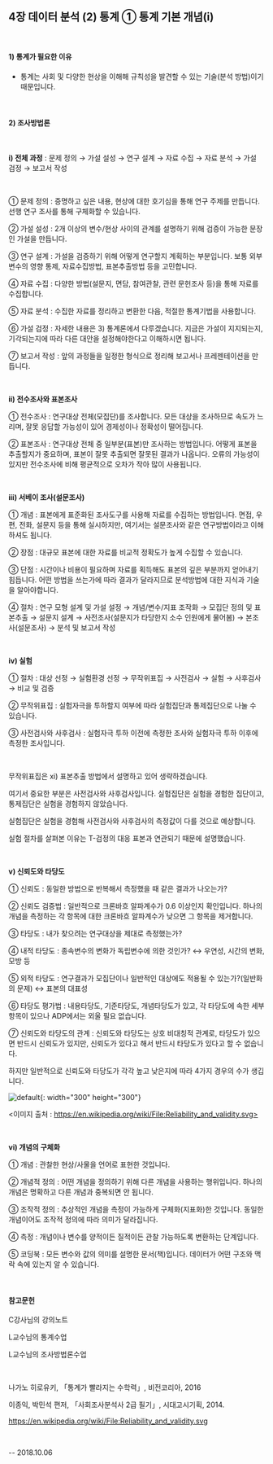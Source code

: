 ## 4장 데이터 분석 (2) 통계 ① 통계 기본 개념(i)

​     



#### 1) 통계가 필요한 이유

- 통계는 사회 및 다양한 현상을 이해해 규칙성을 발견할 수 있는 기술(분석 방법)이기 때문입니다.

​     



#### 2) 조사방법론

​     

**i) 전체 과정** : 문제 정의 → 가설 설성 → 연구 설계 → 자료 수집 → 자료 분석 → 가설 검정 → 보고서 작성

​     

① 문제 정의 : 증명하고 싶은 내용, 현상에 대한 호기심을 통해 연구 주제를 만듭니다. 선행 연구 조사를 통해 구체화할 수 있습니다.

② 가설 설성 : 2개 이상의 변수/현상 사이의 관계를 설명하기 위해 검증이 가능한 문장인 가설을 만듭니다.

③ 연구 설계 : 가설을 검증하기 위해 어떻게 연구할지 계획하는 부분입니다. 보통 외부변수의 영향 통제, 자료수집방법, 표본추출방법 등을 고민합니다.

④ 자료 수집 : 다양한 방법(설문지, 면담, 참여관찰, 관련 문헌조사 등)을 통해 자료를 수집합니다.

⑤ 자료 분석 : 수집한 자료를 정리하고 변환한 다음, 적절한 통계기법을 사용합니다.

⑥ 가설 검정 : 자세한 내용은 3) 통계론에서 다루겠습니다. 지금은 가설이 지지되는지, 기각되는지에 따라 다른 대안을 설정해야한다고 이해하시면 됩니다.

⑦ 보고서 작성 : 앞의 과정들을 일정한 형식으로 정리해 보고서나 프레젠테이션을 만듭니다.



​     

**ii) 전수조사와 표본조사**



① 전수조사 : 연구대상 전체(모집단)를 조사합니다. 모든 대상을 조사하므로 속도가 느리며, 잘못 응답할 가능성이 있어 경제성이나 정확성이 떨어집니다.

② 표본조사 : 연구대상 전체 중 일부분(표본)만 조사하는 방법입니다. 어떻게 표본을 추출할지가 중요하며, 표본이 잘못 추출되면 잘못된 결과가 나옵니다. 오류의 가능성이 있지만 전수조사에 비해 평균적으로 오차가 작아 많이 사용됩니다.



​     

**iii) 서베이 조사(설문조사)**



① 개념 : 표본에게 표준화된 조사도구를 사용해 자료를 수집하는 방법입니다. 면접, 우편, 전화, 설문지 등을 통해 실시하지만, 여기서는 설문조사와 같은 연구방법이라고 이해하셔도 됩니다.

② 장점 : 대규모 표본에 대한 자료를 비교적 정확도가 높게 수집할 수 있습니다.

③ 단점 : 시간이나 비용이 필요하며 자료를 획득해도 표본의 깊은 부분까지 얻어내기 힘듭니다. 어떤 방법을 쓰는가에 따라 결과가 달라지므로 분석방법에 대한 지식과 기술을 알아야합니다.

④ 절차 : 연구 모형 설계 및 가설 설정 → 개념/변수/지표 조작화 → 모집단 정의 및 표본추출 → 설문지 설계 → 사전조사(설문지가 타당한지 소수 인원에게 물어봄) → 본조사(설문조사) → 분석 및 보고서 작성



​     

**iv) 실험**



① 절차 : 대상 선정 → 실험환경 선정 → 무작위표집 → 사전검사 → 실험 → 사후검사 → 비교 및 검증

② 무작위표집 : 실험자극을 투하할지 여부에 따라 실험집단과 통제집단으로 나눌 수 있습니다.

③ 사전검사와 사후검사 : 실험자극 투하 이전에 측정한 조사와 실험자극 투하 이후에 측정한 조사입니다.

​     

무작위표집은 xi) 표본추출 방법에서 설명하고 있어 생략하겠습니다.

여기서 중요한 부분은 사전검사와 사후검사입니다. 실험집단은 실험을 경험한 집단이고, 통제집단은 실험을 경험하지 않았습니다.

실험집단은 실험을 경험해 사전검사와 사후검사의 측정값이 다를 것으로 예상합니다. 

실험 절차를 살펴본 이유는 T-검정의 대응 표본과 연관되기 때문에 설명했습니다.



​     

**v) 신뢰도와 타당도** 



① 신뢰도 : 동일한 방법으로 반복해서 측정했을 때 같은 결과가 나오는가?

② 신뢰도 검증법 : 일반적으로 크론바흐 알파계수가 0.6 이상인지 확인입니다. 하나의 개념을 측정하는 각 항목에 대한 크론바흐 알파계수가 낮으면 그 항목을 제거합니다.



③ 타당도 : 내가 찾으려는 연구대상을 제대로 측정했는가?

④ 내적 타당도 : 종속변수의 변화가 독립변수에 의한 것인가? ↔ 우연성, 시간의 변화, 모방 등

⑤ 외적 타당도 : 연구결과가 모집단이나 일반적인 대상에도 적용될 수 있는가?(일반화의 문제) ↔ 표본의 대표성

⑥ 타당도 평가법 : 내용타당도, 기준타당도, 개념타당도가 있고, 각 타당도에 속한 세부 항목이 있으나 ADP에서는 외울 필요 없습니다.



⑦ 신뢰도와 타당도의 관계 : 신뢰도와 타당도는 상호 비대칭적 관계로, 타당도가 있으면 반드시 신뢰도가 있지만, 신뢰도가 있다고 해서 반드시 타당도가 있다고 할 수 없습니다.

하지만 일반적으로 신뢰도와 타당도가 각각 높고 낮은지에 따라 4가지 경우의 수가 생깁니다.





![default](https://user-images.githubusercontent.com/43332543/46571129-8d79e780-c9aa-11e8-9a7d-e5413c8c1b99.png){: width="300" height="300"}



<이미지 출처 : https://en.wikipedia.org/wiki/File:Reliability_and_validity.svg>

​     



**vi) 개념의 구체화**

① 개념 : 관찰한 현상/사물을 언어로 표현한 것입니다.

② 개념적 정의 : 어떤 개념을 정의하기 위해 다른 개념을 사용하는 행위입니다. 하나의 개념은 명확하고 다른 개념과 중복되면 안 됩니다.

③ 조작적 정의 : 추상적인 개념을 측정이 가능하게 구체화(지표화)한 것입니다. 동일한 개념이어도 조작적 정의에 따라 의미가 달라집니다.

④ 측정 : 개념이나 변수를 양적이든 질적이든 관찰 가능하도록 변환하는 단계입니다.

⑤ 코딩북 : 모든 변수와 값의 의미를 설명한 문서(책)입니다. 데이터가 어떤 구조와 맥락 속에 있는지 알 수 있습니다.

​     



#### 참고문헌

C강사님의 강의노트

L교수님의 통계수업

L교수님의 조사방법론수업

​     

나가노 히로유키, 「통계가 빨라지는 수학력」, 비전코리아, 2016

이종익, 박민석 편저, 「사회조사분석사 2급 필기」, 시대고시기획, 2014.



https://en.wikipedia.org/wiki/File:Reliability_and_validity.svg

​     

-- 2018.10.06